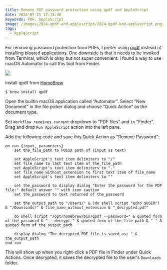```yaml
---
title: Remove PDF password protection using qpdf and AppleScript
date: 2024-07-21 17:13:30
keywords: PDF, AppleScript
image: /images/2024-qpdf-and-applescript/2024-qpdf-and-applescript.png
tags:
  - AppleScript
---
```


For removing password protection from PDFs, I prefer using [qpdf](https://github.com/qpdf/qpdf) instead of installing bloated applications. One downside is that it needs to be invoked from Terminal, which is okay but not super convenient. I found a way to use macOS Automator to call this tool from Finder. 

![](/images/2024-qpdf-and-applescript/2024-qpdf-and-applescript-01.png)

Install qpdf from [HomeBrew](https://formulae.brew.sh/formula/qpdf)

```shell
$ brew install qpdf
```

Open the builtin macOS application called “Automator". Select “New Document” in the file picker dialog and choose “Quick Action” as the document type.

Set `Workflow receives current` dropdown to "PDF files" and `in` "Finder". Drag and drop `Run AppleScript` action into the left pane. 

Add the following code and save this Quick Action as "Remove Password":

```applescript
on run {input, parameters}
	set the_file_path to POSIX path of (input as text)
	
	set AppleScript's text item delimiters to "/"
	set file_name to last text item of the_file_path
	set AppleScript's text item delimiters to "."
	set file_name_without_extension to first text item of file_name
	set AppleScript's text item delimiters to ""
	
	set the_password to display dialog "Enter the password for the PDF file:" default answer "" with icon caution
	set the_password to text returned of the_password
	
	set the_output_path to "/Users/" & (do shell script "echo $USER") & "/Downloads/" & file_name_without_extension & "_decrypted.pdf"
	
	do shell script "/opt/homebrew/bin/qpdf --password=" & quoted form of the_password & " --decrypt " & quoted form of the_file_path & " " & quoted form of the_output_path
	
	display dialog "The decrypted PDF file is saved as: " & the_output_path
end run
```

This will show up when you right-click a PDF file in Finder under Quick Actions. Once decrypted, it saves the decrypted file to the user's `Downloads` folder. 